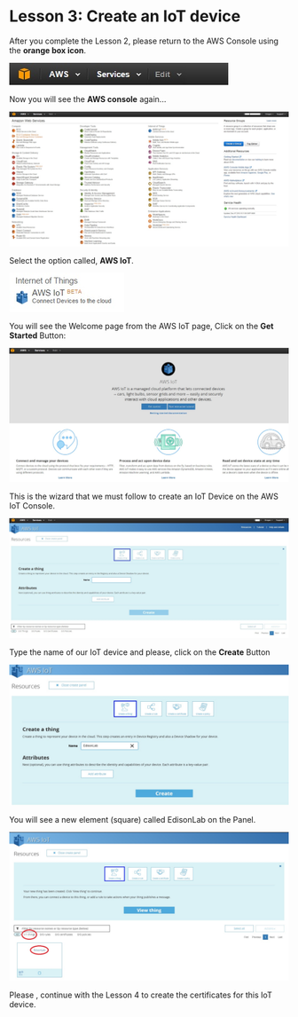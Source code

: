 # Lesson 3: Create an IoT device

After you complete the Lesson 2, please return to the AWS Console using the **orange box icon**.

![](.gitbook/assets/13.jpg)

Now you will see the **AWS console** again...

![](.gitbook/assets/9.jpg)

Select the option called, **AWS IoT**.

![](.gitbook/assets/14.jpg)

You will see the Welcome page from the AWS IoT page, Click on the **Get Started** Button:

![](.gitbook/assets/15.jpg)

This is the wizard that we must follow to create an IoT Device on the AWS IoT Console.

![](.gitbook/assets/16.jpg)

Type the name of our IoT device and please, click on the **Create** Button

![](.gitbook/assets/17.jpg)

You will see a new element \(square\) called EdisonLab on the Panel.

![](.gitbook/assets/18.jpg)

Please , continue with the Lesson 4 to create the certificates for this IoT device.


